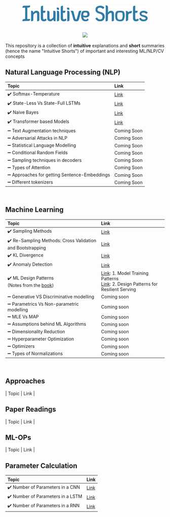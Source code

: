 <p align="center">
  <br>
  <img  src=shorts/docs/logo.png>
  </br>
</p>

<p align="center">
  <br>
  <img  src="https://img.shields.io/badge/Powered%20by-Intuitions-Green.svg">
  </br>
</p>

This repository is a collection of **intuitive** explanations and **short** summaries (hence the name "Intuitive Shorts") of important and interesting ML/NLP/CV concepts

## Natural Language Processing (NLP)
| Topic | Link |
|:---| :---
| ✔️ Softmax-Temperature | [Link](https://intuitiveshorts.blogspot.com/2020/04/softmax-temperature.html) |
| ✔️ State-Less Vs State-Full LSTMs | [Link](https://intuitiveshorts.blogspot.com/2020/04/stateless-vs-statefull-sequence-models.html) |
| ✔️ Naive Bayes | [Link](shorts/naive_bayes.md) |
| ✔️ Transformer based Models | [Link](https://intuitiveshorts.blogspot.com/2021/04/transformer-based-models.html) |
| ➖ Text Augmentation techniques | Coming Soon |
| ➖ Adversarial Attacks in NLP | Coming Soon |
| ➖ Statistical Language Modelling | Coming Soon |
| ➖ Conditional Random Fields | Coming Soon |
| ➖ Sampling techniques in decoders | Coming Soon |
| ➖ Types of Attention | Coming Soon |
| ➖ Approaches for getting Sentence-Embeddings | Coming Soon |
| ➖ Different tokenizers | Coming Soon |
<br> 

## Machine Learning
| Topic | Link |
|:---| :---
| ✔️ Sampling Methods | [Link](https://intuitiveshorts.blogspot.com/2021/04/sampling-methods.html) |
| ✔️ Re-Sampling Methods: Cross Validation and Bootstrapping | [Link](https://intuitiveshorts.blogspot.com/2021/05/re-sampling-methods-cross-validation.html) | ✔️ Ensembling Methods | [Link](https://intuitiveshorts.blogspot.com/2021/04/sampling-methods.html) |
| ✔️ KL Divergence | [Link](https://intuitiveshorts.blogspot.com/2021/04/kl-divergence.html) |
| ✔️ Anomaly Detection | [Link](shorts/anomaly.md) |
| ✔️ ML Design Patterns <br> (Notes from the [book](https://www.amazon.com/Machine-Learning-Design-Patterns-Preparation/dp/1098115783)) | [Link](https://intuitiveshorts.blogspot.com/2021/04/ml-design-patterns-model-training.html): 1. Model Training Patterns <br> [Link](shorts/pattern_rs.md): 2. Design Patterns for Resilient Serving <br> |
| ➖ Generative VS Discriminative modelling | Coming soon |
| ➖ Parametrics Vs Non-parametric modelling | Coming soon |
| ➖ MLE Vs MAP | Coming soon |
| ➖ Assumptions behind ML Algorithms | Coming soon |
| ➖ Dimensionality Reduction | Coming soon |
| ➖ Hyperparameter Optimization | Coming soon |
| ➖ Optimizers | Coming soon |
| ➖ Types of Normalizations | Coming soon |

<br>

## Approaches
| Topic | Link |

## Paper Readings
| Topic | Link |

## ML-OPs
| Topic | Link |

## Parameter Calculation
| Topic | Link |
|:---|:---|
| ✔️ Number of Parameters in a CNN | [Link](https://intuitiveshorts.blogspot.com/2020/07/cnn-parameters.html) |
| ✔️ Number of Parameters in a LSTM | [Link](https://intuitiveshorts.blogspot.com/2020/05/lstm-matrix-dimensions-and-parameters.html) |
| ✔️ Number of Parameters in a RNN | [Link](https://intuitiveshorts.blogspot.com/2020/05/lstm-parameters.html) |